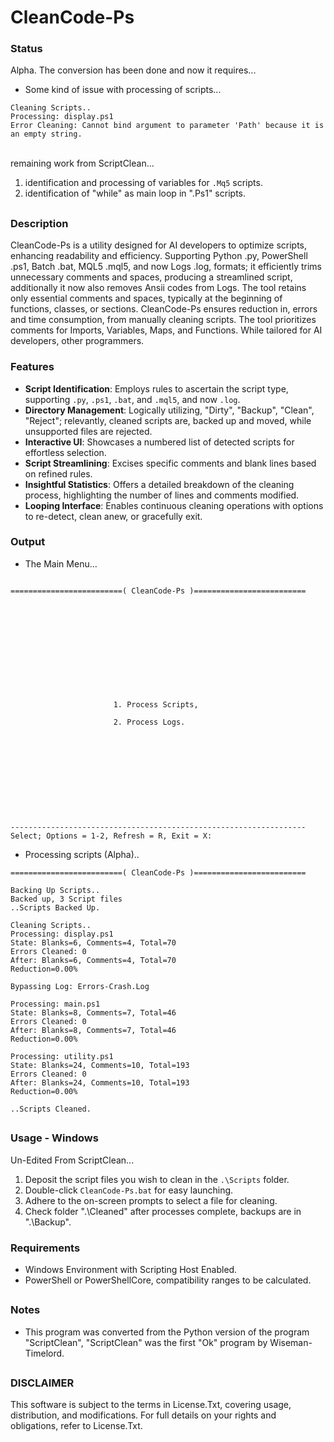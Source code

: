 # CleanCode-Ps

### Status
Alpha. The conversion has been done and now it requires...
- Some kind of issue with processing of scripts...
```
Cleaning Scripts..
Processing: display.ps1
Error Cleaning: Cannot bind argument to parameter 'Path' because it is an empty string.
```
<br> remaining work from ScriptClean...
1) identification and processing of variables for `.Mq5` scripts.
2) identification of "while" as main loop in ".Ps1" scripts.

##

### Description
CleanCode-Ps is a utility designed for AI developers to optimize scripts, enhancing readability and efficiency. Supporting Python .py, PowerShell .ps1, Batch .bat, MQL5 .mql5, and now Logs .log, formats; it efficiently trims unnecessary comments and spaces, producing a streamlined script, additionally it now also removes Ansii codes from Logs. The tool retains only essential comments and spaces, typically at the beginning of functions, classes, or sections. CleanCode-Ps ensures reduction in, errors and time consumption, from manually cleaning scripts. The tool prioritizes comments for Imports, Variables, Maps, and Functions. While tailored for AI developers, other programmers. 

### Features
- **Script Identification**: Employs rules to ascertain the script type, supporting `.py`, `.ps1`, `.bat`, and `.mql5`, and now `.log`.
- **Directory Management**: Logically utilizing, "Dirty", "Backup", "Clean", "Reject"; relevantly, cleaned scripts are, backed up and moved, while unsupported files are rejected.
- **Interactive UI**: Showcases a numbered list of detected scripts for effortless selection.
- **Script Streamlining**: Excises specific comments and blank lines based on refined rules.
- **Insightful Statistics**: Offers a detailed breakdown of the cleaning process, highlighting the number of lines and comments modified.
- **Looping Interface**: Enables continuous cleaning operations with options to re-detect, clean anew, or gracefully exit.

### Output
- The Main Menu...
```

=========================( CleanCode-Ps )=========================












                       1. Process Scripts,

                       2. Process Logs.











------------------------------------------------------------------
Select; Options = 1-2, Refresh = R, Exit = X:

```
- Processing scripts (Alpha)..
```
=========================( CleanCode-Ps )=========================

Backing Up Scripts..
Backed up, 3 Script files
..Scripts Backed Up.

Cleaning Scripts..
Processing: display.ps1
State: Blanks=6, Comments=4, Total=70
Errors Cleaned: 0
After: Blanks=6, Comments=4, Total=70
Reduction=0.00%

Bypassing Log: Errors-Crash.Log

Processing: main.ps1
State: Blanks=8, Comments=7, Total=46
Errors Cleaned: 0
After: Blanks=8, Comments=7, Total=46
Reduction=0.00%

Processing: utility.ps1
State: Blanks=24, Comments=10, Total=193
Errors Cleaned: 0
After: Blanks=24, Comments=10, Total=193
Reduction=0.00%

..Scripts Cleaned.

```
##

### Usage - Windows
Un-Edited From ScriptClean...
1. Deposit the script files you wish to clean in the `.\Scripts` folder.
2. Double-click `CleanCode-Ps.bat` for easy launching.
3. Adhere to the on-screen prompts to select a file for cleaning.
4. Check folder ".\Cleaned" after processes complete, backups are in ".\Backup".

### Requirements
- Windows Environment with Scripting Host Enabled.
- PowerShell or PowerShellCore, compatibility ranges to be calculated.

##

### Notes
- This program was converted from the Python version of the program "ScriptClean", "ScriptClean" was the first "Ok" program by Wiseman-Timelord.

##

### DISCLAIMER
This software is subject to the terms in License.Txt, covering usage, distribution, and modifications. For full details on your rights and obligations, refer to License.Txt.
